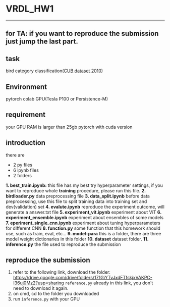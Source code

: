 
# VRDL_HW1
---
for TA: if you want to reproduce the submission
just jump the last part.
---
## task
bird category classification([CUB dataset 2010](http://www.vision.caltech.edu/visipedia/CUB-200.html))
## Environment
pytorch
colab GPU(Tesla P100 or Persistence-M)
## requirement
your GPU RAM is larger than 25gb
pytorch with cuda version
## introduction
there are 
- 2 py files
- 6 ipynb files
- 2 folders

**1. best_train.ipynb:**
this file has my best try hyperparameter settings, if you want to reproduce whole **training** procedure, please run this file.
**2. birdloader.py**
data preprocessing file
**3. data_split.ipynb**
before data preprocessing, use this file to split training data into training set and dev(validation) set
**4. evalute.ipynb**
reproduce the experiment outcome, will generate a answer.txt file
**5. experiment_vit.ipynb**
experiment about ViT
**6. experiment_ensemble.ipynb**
experiment about ensembles of some models
**7. eperiment_single_cnn.ipynb**
experiment about tuning hyperparameters for different CNN
**8. function.py**
some function that this homework should use, such as train, eval, etc...
**9. model-para**
this is a folder, there are three model weight dictionaries in this folder
**10. dataset**
dataset folder.
**11. inference.py**
the file used to reproduce the submission

## reproduce the submission
1. refer to the following link, download the folder:
https://drive.google.com/drive/folders/171GiYTvJxdFTfskjxVAKPC-I36uj0Mz2?usp=sharing
`reference.py` already in this link, you don't need to download it again.
2. on cmd, cd to the folder you downloaded
3. run `inference.py` with your GPU



